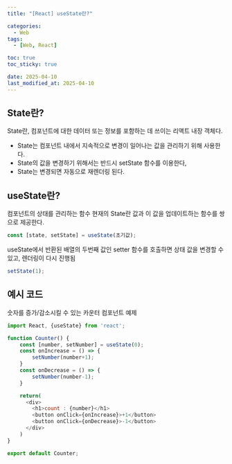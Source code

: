 ```yaml
---
title: "[React] useState란?"

categories:
  - Web
tags:
  - [Web, React]

toc: true
toc_sticky: true

date: 2025-04-10
last_modified_at: 2025-04-10
---
```


## State란?
State란, 컴포넌트에 대한 데이터 또는 정보를 포함하는 데 쓰이는 리액트 내장 객체다.

- State는 컴포넌트 내에서 지속적으로 변경이 일어나는 값을 관리하기 위해 사용한다.
- State의 값을 변경하기 위해서는 반드시 setState 함수를 이용한다,
- State는 변경되면 자동으로 재렌더링 된다.  



## useState란?
컴포넌트의 상태를 관리하는 함수 현재의 State란 값과 이 값을 업데이트하는 함수를 쌍으로 제공한다.

```js
const [state, setState] = useState(초기값);
```  

useState에서 반환된 배열의 두번째 값인 setter 함수를 호출하면 상태 값을 변경할 수 있고, 렌더링이 다시 진행됨

```js
setState(1);
```  



## 예시 코드
숫자를 증가/감소시킬 수 있는 카운터 컴포넌트 예제

```js
import React, {useState} from 'react';

function Counter() {
    const [number, setNumber] = useState(0);
    const onIncrease = () => {
        setNumber(number+1);
    }
    const onDecrease = () => {
        setNumber(number-1);
    }

    return(
      <div>
        <h1>count : {number}</h1>
        <button onClick={onIncrease}>+1</button>
        <button onClick={onDecrease}>-1</button>
      </div>
    )
}

export default Counter;
```

